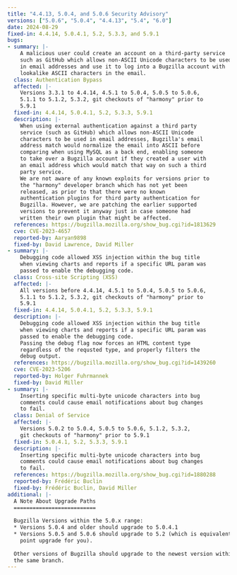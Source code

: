 ```yaml
---
title: "4.4.13, 5.0.4, and 5.0.6 Security Advisory"
versions: ["5.0.6", "5.0.4", "4.4.13", "5.4", "6.0"]
date: 2024-08-29
fixed-in: 4.4.14, 5.0.4.1, 5.2, 5.3.3, and 5.9.1
bugs:
- summary: |-
    A malicious user could create an account on a third-party service
    such as GitHub which allows non-ASCII Unicode characters to be used
    in email addresses and use it to log into a Bugzilla account with
    lookalike ASCII characters in the email.
  class: Authentication Bypass
  affected: |-
    Versions 3.3.1 to 4.4.14, 4.5.1 to 5.0.4, 5.0.5 to 5.0.6,
    5.1.1 to 5.1.2, 5.3.2, git checkouts of "harmony" prior to
    5.9.1
  fixed-in: 4.4.14, 5.0.4.1, 5.2, 5.3.3, 5.9.1
  description: |-
    When using external authentication against a third party
    service (such as GitHub) which allows non-ASCII Unicode
    characters to be used in email addresses, Bugzilla's email
    address match would normalize the email into ASCII before
    comparing when using MySQL as a back end, enabling someone
    to take over a Bugzilla account if they created a user with
    an email address which would match that way on such a third
    party service.
    We are not aware of any known exploits for versions prior to
    the "harmony" developer branch which has not yet been
    released, as prior to that there were no known
    authentication plugins for third party authentication for
    Bugzilla. However, we are patching the earlier supported
    versions to prevent it anyway just in case someone had
    written their own plugin that might be affected.
  references: https://bugzilla.mozilla.org/show_bug.cgi?id=1813629
  cve: CVE-2023-4657
  reported-by: Aaryan9898
  fixed-by: David Lawrence, David Miller
- summary: |-
    Debugging code allowed XSS injection within the bug title
    when viewing charts and reports if a specific URL param was
    passed to enable the debugging code.
  class: Cross-site Scripting (XSS)
  affected: |-
    All versions before 4.4.14, 4.5.1 to 5.0.4, 5.0.5 to 5.0.6,
    5.1.1 to 5.1.2, 5.3.2, git checkouts of "harmony" prior to
    5.9.1
  fixed-in: 4.4.14, 5.0.4.1, 5.2, 5.3.3, 5.9.1
  description: |-
    Debugging code allowed XSS injection within the bug title
    when viewing charts and reports if a specific URL param was
    passed to enable the debugging code.
    Passing the debug flag now forces an HTML content type
    regardless of the requsted type, and properly filters the
    debug output.
  references: https://bugzilla.mozilla.org/show_bug.cgi?id=1439260
  cve: CVE-2023-5206
  reported-by: Holger Fuhrmannek
  fixed-by: David Miller
- summary: |-
    Inserting specific multi-byte unicode characters into bug
    comments could cause email notifications about bug changes
    to fail.
  class: Denial of Service
  affected: |-
    Versions 5.0.2 to 5.0.4, 5.0.5 to 5.0.6, 5.1.2, 5.3.2,
    git checkouts of "harmony" prior to 5.9.1
  fixed-in: 5.0.4.1, 5.2, 5.3.3, 5.9.1
  description: |-
    Inserting specific multi-byte unicode characters into bug
    comments could cause email notifications about bug changes
    to fail.
  references: https://bugzilla.mozilla.org/show_bug.cgi?id=1880288
  reported-by: Frédéric Buclin
  fixed-by: Frédéric Buclin, David Miller
additional: |-
  A Note About Upgrade Paths
  ==========================
  
  Bugzilla Versions within the 5.0.x range:
  * Versions 5.0.4 and older should upgrade to 5.0.4.1
  * Versions 5.0.5 and 5.0.6 should upgrade to 5.2 (which is equivalent to a
    point upgrade for you).
  
  Other versions of Bugzilla should upgrade to the newest version within
  the same branch.
---
```

